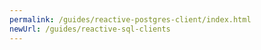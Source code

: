 ```yaml
---
permalink: /guides/reactive-postgres-client/index.html
newUrl: /guides/reactive-sql-clients
---
```

